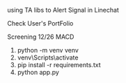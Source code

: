 using TA libs to Alert Signal in Linechat 

Check User's PortFolio 

Screening 12/26 MACD

1. python -m venv venv
2. venv\Scripts\activate
3. pip install -r requirements.txt
4. python app.py